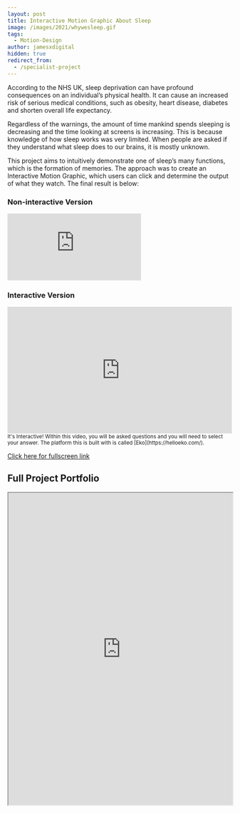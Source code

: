 ```yaml
---
layout: post
title: Interactive Motion Graphic About Sleep
image: /images/2021/whywesleep.gif
tags:
  - Motion-Design
author: jamesxdigital
hidden: true
redirect_from:
  - /specialist-project
---
```


According to the NHS UK, sleep deprivation can have profound consequences on an individual’s physical health. It can cause an increased risk of serious medical conditions, such as obesity, heart disease, diabetes and shorten overall life expectancy.

Regardless of the warnings, the amount of time mankind spends sleeping is decreasing and the time looking at screens is increasing. This is because knowledge of how sleep works was very limited. When people are asked if they understand what sleep does to our brains, it is mostly unknown.

This project aims to intuitively demonstrate one of sleep’s many functions, which is the formation of memories. The approach was to create an Interactive Motion Graphic, which users can click and determine the output of what they watch. The final result is below:

### Non-interactive Version

<iframe src="https://www.youtube.com/embed/wZAlIN2cgqw" frameborder="0" allow="accelerometer; encrypted-media; gyroscope; picture-in-picture" allowfullscreen></iframe>

### Interactive Version

<div class='embed-container'> <iframe src="https://video.eko.com/v/V5EEgX/embed?autoplay=false&publisherID=XQtbh6" frameborder="0" allowfullscreen></iframe> </div>
<small>It's Interactive! Within this video, you will be asked questions and you will need to select your answer. The platform this is built with is called [Eko](https://helloeko.com/).</small>

[Click here for fullscreen link](https://video.helloeko.com/v/V5EEgX "Fullscreen link")

## Full Project Portfolio

<iframe src="https://drive.google.com/file/d/1unNp9FpG7NjaYvjkbs2SpmUH8BtJ2IHP/preview" width="100%" height="700"></iframe>

<style>.embed-container { position: relative; padding-bottom: 56.25%; height: 0; overflow: hidden; max-width: 100%; } .embed-container iframe, .embed-container object, .embed-container embed { position: absolute; top: 0; left: 0; width: 100%; height: 100%; }</style>

